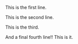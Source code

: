 This is the first line.

This is the second line.

This is the third.

And a final fourth line!! This is it.
